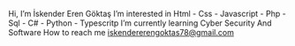 Hi, I’m İskender Eren Göktaş
I’m interested in Html - Css - Javascript - Php - Sql - C# - Python - Typescritp
I’m currently learning Cyber Security And Software
How to reach me iskendererengoktas78@gmail.com

<!---
- 👋 Hi, I’m @İskender Eren Göktaş
- 👀 I’m interested in Html - Css - Javascript - Php - Sql - C# - Python - Tyoescritp
- 🌱 I’m currently learning Cyber Security And Software
- 📫 How to reach me iskendererengoktas78@gmail.com
--->
